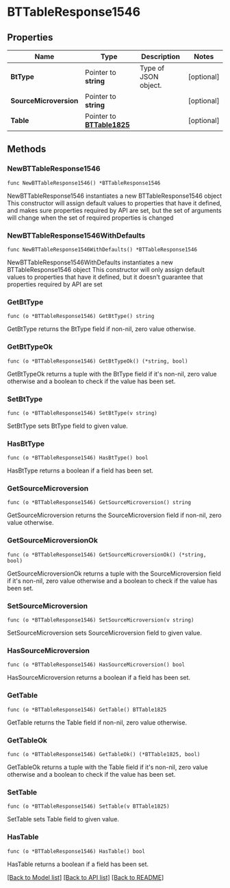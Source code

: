 # BTTableResponse1546

## Properties

Name | Type | Description | Notes
------------ | ------------- | ------------- | -------------
**BtType** | Pointer to **string** | Type of JSON object. | [optional] 
**SourceMicroversion** | Pointer to **string** |  | [optional] 
**Table** | Pointer to [**BTTable1825**](BTTable1825.md) |  | [optional] 

## Methods

### NewBTTableResponse1546

`func NewBTTableResponse1546() *BTTableResponse1546`

NewBTTableResponse1546 instantiates a new BTTableResponse1546 object
This constructor will assign default values to properties that have it defined,
and makes sure properties required by API are set, but the set of arguments
will change when the set of required properties is changed

### NewBTTableResponse1546WithDefaults

`func NewBTTableResponse1546WithDefaults() *BTTableResponse1546`

NewBTTableResponse1546WithDefaults instantiates a new BTTableResponse1546 object
This constructor will only assign default values to properties that have it defined,
but it doesn't guarantee that properties required by API are set

### GetBtType

`func (o *BTTableResponse1546) GetBtType() string`

GetBtType returns the BtType field if non-nil, zero value otherwise.

### GetBtTypeOk

`func (o *BTTableResponse1546) GetBtTypeOk() (*string, bool)`

GetBtTypeOk returns a tuple with the BtType field if it's non-nil, zero value otherwise
and a boolean to check if the value has been set.

### SetBtType

`func (o *BTTableResponse1546) SetBtType(v string)`

SetBtType sets BtType field to given value.

### HasBtType

`func (o *BTTableResponse1546) HasBtType() bool`

HasBtType returns a boolean if a field has been set.

### GetSourceMicroversion

`func (o *BTTableResponse1546) GetSourceMicroversion() string`

GetSourceMicroversion returns the SourceMicroversion field if non-nil, zero value otherwise.

### GetSourceMicroversionOk

`func (o *BTTableResponse1546) GetSourceMicroversionOk() (*string, bool)`

GetSourceMicroversionOk returns a tuple with the SourceMicroversion field if it's non-nil, zero value otherwise
and a boolean to check if the value has been set.

### SetSourceMicroversion

`func (o *BTTableResponse1546) SetSourceMicroversion(v string)`

SetSourceMicroversion sets SourceMicroversion field to given value.

### HasSourceMicroversion

`func (o *BTTableResponse1546) HasSourceMicroversion() bool`

HasSourceMicroversion returns a boolean if a field has been set.

### GetTable

`func (o *BTTableResponse1546) GetTable() BTTable1825`

GetTable returns the Table field if non-nil, zero value otherwise.

### GetTableOk

`func (o *BTTableResponse1546) GetTableOk() (*BTTable1825, bool)`

GetTableOk returns a tuple with the Table field if it's non-nil, zero value otherwise
and a boolean to check if the value has been set.

### SetTable

`func (o *BTTableResponse1546) SetTable(v BTTable1825)`

SetTable sets Table field to given value.

### HasTable

`func (o *BTTableResponse1546) HasTable() bool`

HasTable returns a boolean if a field has been set.


[[Back to Model list]](../README.md#documentation-for-models) [[Back to API list]](../README.md#documentation-for-api-endpoints) [[Back to README]](../README.md)


